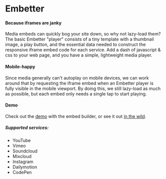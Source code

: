 # Embetter

#### Because iframes are janky

Media embeds can quickly bog your site down, so why not lazy-load them? The basic Embetter "player" consists of a tiny template with a thumbnail image, a play button, and the essential data needed to construct the responsive iframe embed code for each service. Add a dash of javascript & css to your web page, and you have a simple, lightweight media player.

#### Mobile-happy

Since media generally can't autoplay on mobile devices, we can work around that by requesting the iframe embed when an Embetter player is fully visible in the mobile viewport. By doing this, we still lazy-load as much as possible, but each embed only needs a single tap to start playing.

#### Demo

Check out the [demo](http://cacheflowe.github.io/embetter) with the embed builder, or see it out [in the wild](http://plasticsoundsupply.com/video).

##### Supported services:

* YouTube
* Vimeo
* Soundcloud
* Mixcloud
* Instagram
* Dailymotion
* CodePen

